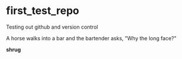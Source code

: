 # first_test_repo
Testing out github and version control

A horse walks into a bar and the bartender asks, "Why the long face?"

**shrug**
